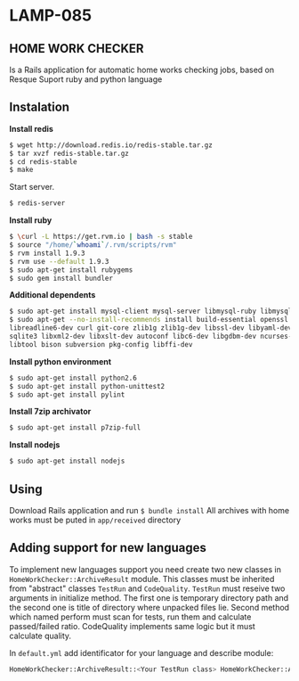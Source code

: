 LAMP-085
========

## HOME WORK CHECKER
Is a Rails application for automatic home works checking jobs, 
based on Resque
Suport ruby and python language
## Instalation 
**Install redis**
```bash
$ wget http://download.redis.io/redis-stable.tar.gz
$ tar xvzf redis-stable.tar.gz
$ cd redis-stable
$ make
```
Start server.
```bash
$ redis-server
```
**Install ruby** 
```bash
$ \curl -L https://get.rvm.io | bash -s stable
$ source "/home/`whoami`/.rvm/scripts/rvm"
$ rvm install 1.9.3
$ rvm use --default 1.9.3
$ sudo apt-get install rubygems 
$ sudo gem install bundler
```

**Additional dependents**
```bash
$ sudo apt-get install mysql-client mysql-server libmysql-ruby libmysqlclient-dev
$ sudo apt-get --no-install-recommends install build-essential openssl libreadline6 
libreadline6-dev curl git-core zlib1g zlib1g-dev libssl-dev libyaml-dev libsqlite3-dev 
sqlite3 libxml2-dev libxslt-dev autoconf libc6-dev libgdbm-dev ncurses-dev automake 
libtool bison subversion pkg-config libffi-dev
```

**Install python environment**
```bash
$ sudo apt-get install python2.6
$ sudo apt-get install python-unittest2
$ sudo apt-get install pylint
```
**Install 7zip archivator**
```bash
$ sudo apt-get install p7zip-full
```

**Install nodejs**
```bash
$ sudo apt-get install nodejs
```
## Using
Download Rails application and run `$ bundle install`
All archives with home works must be puted in `app/received` directory

## Adding support for new languages

To implement new languages support you need create two new classes in 
`HomeWorkChecker::ArchiveResult` module. This  classes must be inherited from "abstract" classes
`TestRun` and `CodeQuality`. 
`TestRun` must reseive two arguments  in initialize method. The first one is temporary 
directory path and the second one is title of directory where unpacked files lie.
Second method which named perform must scan for tests, run them and calculate 
passed/failed ratio. CodeQuality implements same logic but it must calculate quality.

In `default.yml` add identificator for your language and describe module:
```bash
HomeWorkChecker::ArchiveResult::<Your TestRun class> HomeWorkChecker::ArchiveResult::<Your CodeQuality class>
```


